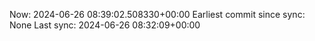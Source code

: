 Now: 2024-06-26 08:39:02.508330+00:00 Earliest commit since sync: None Last sync: 2024-06-26 08:32:09+00:00
